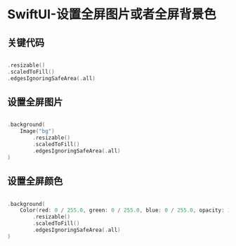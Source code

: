 # SwiftUI-设置全屏图片或者全屏背景色

## 关键代码

``` swift

.resizable()
.scaledToFill()
.edgesIgnoringSafeArea(.all)

```

## 设置全屏图片

``` swift

.background(
	Image("bg")
		.resizable()
		.scaledToFill()
		.edgesIgnoringSafeArea(.all)
)

```

## 设置全屏颜色

``` swift

.background(
	Color(red: 0 / 255.0, green: 0 / 255.0, blue: 0 / 255.0, opacity: 1.0)
		.resizable()
		.scaledToFill()
		.edgesIgnoringSafeArea(.all)
)

```